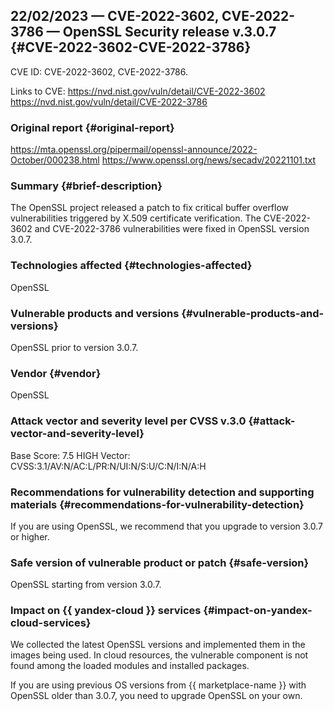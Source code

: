 ## 22/02/2023 — CVE-2022-3602, CVE-2022-3786 — OpenSSL Security release v.3.0.7 {#CVE-2022-3602-CVE-2022-3786}

CVE ID: CVE-2022-3602, CVE-2022-3786.

Links to CVE:
<https://nvd.nist.gov/vuln/detail/CVE-2022-3602>
<https://nvd.nist.gov/vuln/detail/CVE-2022-3786>

### Original report {#original-report}

<https://mta.openssl.org/pipermail/openssl-announce/2022-October/000238.html>
<https://www.openssl.org/news/secadv/20221101.txt>

### Summary {#brief-description}

The OpenSSL project released a patch to fix critical buffer overflow vulnerabilities triggered by X.509 certificate verification. The CVE-2022-3602 and CVE-2022-3786 vulnerabilities were fixed in OpenSSL version 3.0.7.

### Technologies affected {#technologies-affected}

OpenSSL

### Vulnerable products and versions {#vulnerable-products-and-versions}

OpenSSL prior to version 3.0.7.

### Vendor {#vendor}

OpenSSL

### Attack vector and severity level per CVSS v.3.0 {#attack-vector-and-severity-level}

Base Score: 7.5 HIGH
Vector: CVSS:3.1/AV:N/AC:L/PR:N/UI:N/S:U/C:N/I:N/A:H

### Recommendations for vulnerability detection and supporting materials {#recommendations-for-vulnerability-detection}

If you are using OpenSSL, we recommend that you upgrade to version 3.0.7 or higher.

### Safe version of vulnerable product or patch {#safe-version}

OpenSSL starting from version 3.0.7.

### Impact on {{ yandex-cloud }} services {#impact-on-yandex-cloud-services}

We collected the latest OpenSSL versions and implemented them in the images being used. In cloud resources, the vulnerable component is not found among the loaded modules and installed packages.

If you are using previous OS versions from {{ marketplace-name }} with OpenSSL older than 3.0.7, you need to upgrade OpenSSL on your own.